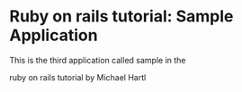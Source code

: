 # Ruby on rails tutorial: Sample Application

This is the third application called sample in the 

ruby on rails tutorial by Michael Hartl



